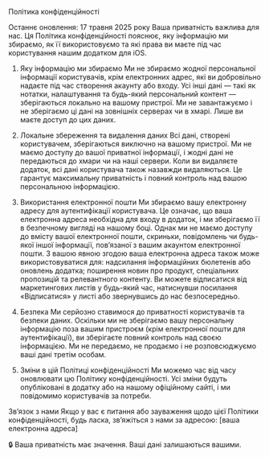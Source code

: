 Політика конфіденційності

Останнє оновлення: 17 травня 2025 року
Ваша приватність важлива для нас. Ця Політика конфіденційності пояснює, яку інформацію ми збираємо, як її використовуємо та які права ви маєте під час користування нашим додатком для iOS.

1. Яку інформацію ми збираємо
 Ми не збираємо жодної персональної інформації користувачів, крім електронних адрес, які ви добровільно надаєте під час створення акаунту або входу.
 Усі інші дані — такі як нотатки, налаштування та будь-який персональний контент — зберігаються локально на вашому пристрої. Ми не завантажуємо і не зберігаємо ці дані на зовнішніх серверах чи в хмарі. Лише ви маєте доступ до цих даних.

2. Локальне збереження та видалення даних
 Всі дані, створені користувачем, зберігаються виключно на вашому пристрої.
 Ми не маємо доступу до вашої приватної інформації, і жодні дані не передаються до хмари чи на наші сервери.
 Коли ви видаляєте додаток, всі дані користувача також назавжди видаляються.
 Це гарантує максимальну приватність і повний контроль над вашою персональною інформацією.

3. Використання електронної пошти
 Ми збираємо вашу електронну адресу для аутентифікації користувача.
 Це означає, що ваша електронна адреса необхідна для входу в додаток, і ми зберігаємо її в безпечному вигляді на нашому боці.
 Однак ми не маємо доступу до вмісту вашої електронної пошти, скриньки, повідомлень чи будь-якої іншої інформації, пов’язаної з вашим акаунтом електронної пошти.
 З вашою явною згодою ваша електронна адреса також може використовуватися для:
надсилання інформаційних бюлетенів або оновлень додатка;
поширення новин про продукт, спеціальних пропозицій та релевантного контенту.
 Ви можете відписатися від маркетингових листів у будь-який час, натиснувши посилання «Відписатися» у листі або звернувшись до нас безпосередньо.

4. Безпека
 Ми серйозно ставимося до приватності користувачів та безпеки даних.
 Оскільки ми не зберігаємо вашу персональну інформацію поза вашим пристроєм (крім електронної пошти для аутентифікації), ви зберігаєте повний контроль над своєю інформацією.
 Ми не передаємо, не продаємо і не розповсюджуємо ваші дані третім особам.

5. Зміни в цій Політиці конфіденційності
 Ми можемо час від часу оновлювати цю Політику конфіденційності.
 Усі зміни будуть опубліковані в додатку або на нашому офіційному сайті, і ми повідомимо користувачів за потреби.

Зв’язок з нами
 Якщо у вас є питання або зауваження щодо цієї Політики конфіденційності, будь ласка, зв’яжіться з нами за адресою: [ваша електронна адреса]

🔒 Ваша приватність має значення. Ваші дані залишаються вашими.

